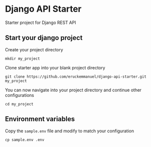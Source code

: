 # Django API Starter

Starter project for Django REST API


## Start your django project

Create your project directory

```shell
mkdir my_project
```

Clone starter app into your blank project directory

```shell
git clone https://github.com/eruckemmanuel/django-api-starter.git my_project
```

You can now navigate into your project directory and continue other configurations

```shell
cd my_project
```

## Environment variables

Copy the `sample.env` file and modify to match your configuration

```shell
cp sample.env .env
```